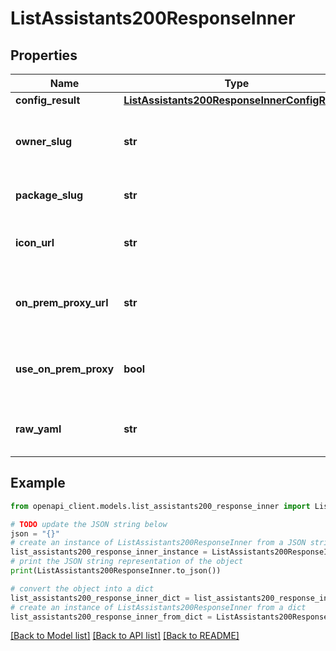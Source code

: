 # ListAssistants200ResponseInner


## Properties

Name | Type | Description | Notes
------------ | ------------- | ------------- | -------------
**config_result** | [**ListAssistants200ResponseInnerConfigResult**](ListAssistants200ResponseInnerConfigResult.md) |  | 
**owner_slug** | **str** | Slug of the user or organization that owns the assistant | 
**package_slug** | **str** | Slug of the assistant package | 
**icon_url** | **str** | Pre-signed URL for the assistant&#39;s icon | [optional] 
**on_prem_proxy_url** | **str** | URL of the on-premises proxy if the organization uses one | [optional] 
**use_on_prem_proxy** | **bool** | Whether the organization uses an on-premises proxy | [optional] 
**raw_yaml** | **str** | Raw YAML configuration of the assistant | [optional] 

## Example

```python
from openapi_client.models.list_assistants200_response_inner import ListAssistants200ResponseInner

# TODO update the JSON string below
json = "{}"
# create an instance of ListAssistants200ResponseInner from a JSON string
list_assistants200_response_inner_instance = ListAssistants200ResponseInner.from_json(json)
# print the JSON string representation of the object
print(ListAssistants200ResponseInner.to_json())

# convert the object into a dict
list_assistants200_response_inner_dict = list_assistants200_response_inner_instance.to_dict()
# create an instance of ListAssistants200ResponseInner from a dict
list_assistants200_response_inner_from_dict = ListAssistants200ResponseInner.from_dict(list_assistants200_response_inner_dict)
```
[[Back to Model list]](../README.md#documentation-for-models) [[Back to API list]](../README.md#documentation-for-api-endpoints) [[Back to README]](../README.md)


